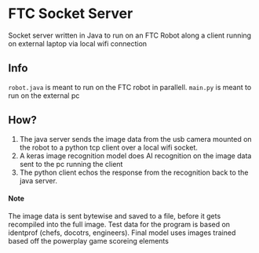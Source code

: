 # FTC Socket Server
Socket server written in Java to run on an FTC Robot along a client running on external laptop via local wifi connection

## Info
`robot.java` is meant to run on the FTC robot in parallell. 
`main.py` is meant to run on the external pc

## How?
1. The java server sends the image data from the usb camera mounted on the robot to a python tcp client over a local wifi socket. 
2. A keras image recognition model does AI recognition on the image data sent to the pc running the client
3. The python client echos the response from the recognition back to the java server.

#### Note
The image data is sent bytewise and saved to a file, before it gets recompiled into the full image.
Test data for the program is based on identprof (chefs, docotrs, engineers). 
Final model uses images trained based off the powerplay game scoreing elements 
